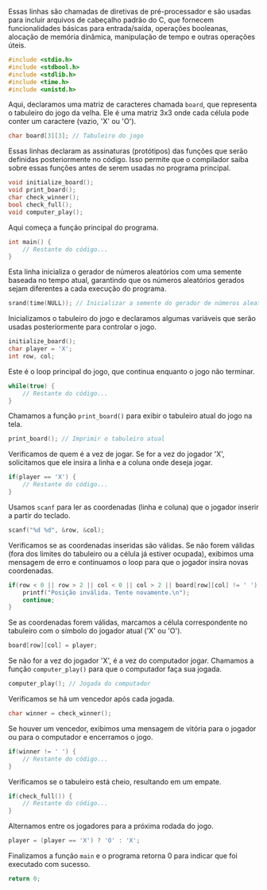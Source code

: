Essas linhas são chamadas de diretivas de pré-processador e são usadas para incluir arquivos de cabeçalho padrão do C, que fornecem funcionalidades básicas para entrada/saída, operações booleanas, alocação de memória dinâmica, manipulação de tempo e outras operações úteis.
```c
#include <stdio.h>
#include <stdbool.h>
#include <stdlib.h>
#include <time.h>
#include <unistd.h>
```

Aqui, declaramos uma matriz de caracteres chamada `board`, que representa o tabuleiro do jogo da velha. Ele é uma matriz 3x3 onde cada célula pode conter um caractere (vazio, 'X' ou 'O').

```c
char board[3][3]; // Tabuleiro do jogo
```

Essas linhas declaram as assinaturas (protótipos) das funções que serão definidas posteriormente no código. Isso permite que o compilador saiba sobre essas funções antes de serem usadas no programa principal.

```c
void initialize_board();
void print_board();
char check_winner();
bool check_full();
void computer_play();
```
Aqui começa a função principal do programa.

```c
int main() {
    // Restante do código...
}
```
Esta linha inicializa o gerador de números aleatórios com uma semente baseada no tempo atual, garantindo que os números aleatórios gerados sejam diferentes a cada execução do programa.


```c
srand(time(NULL)); // Inicializar a semente do gerador de números aleatórios
```
Inicializamos o tabuleiro do jogo e declaramos algumas variáveis que serão usadas posteriormente para controlar o jogo.

```c
initialize_board();
char player = 'X';
int row, col;
```
Este é o loop principal do jogo, que continua enquanto o jogo não terminar.

```c
while(true) {
    // Restante do código...
}
```
Chamamos a função `print_board()` para exibir o tabuleiro atual do jogo na tela.

```c
print_board(); // Imprimir o tabuleiro atual
```
Verificamos de quem é a vez de jogar. Se for a vez do jogador 'X', solicitamos que ele insira a linha e a coluna onde deseja jogar.

```c
if(player == 'X') {
    // Restante do código...
}
```
Usamos `scanf` para ler as coordenadas (linha e coluna) que o jogador inserir a partir do teclado.


```c
scanf("%d %d", &row, &col);
```

Verificamos se as coordenadas inseridas são válidas. Se não forem válidas (fora dos limites do tabuleiro ou a célula já estiver ocupada), exibimos uma mensagem de erro e continuamos o loop para que o jogador insira novas coordenadas.

```c
if(row < 0 || row > 2 || col < 0 || col > 2 || board[row][col] != ' ') {
    printf("Posição inválida. Tente novamente.\n");
    continue;
}
```
Se as coordenadas forem válidas, marcamos a célula correspondente no tabuleiro com o símbolo do jogador atual ('X' ou 'O').

```c
board[row][col] = player;
```
Se não for a vez do jogador 'X', é a vez do computador jogar. Chamamos a função `computer_play()` para que o computador faça sua jogada.

```c
computer_play(); // Jogada do computador
```
Verificamos se há um vencedor após cada jogada.

```c
char winner = check_winner();
```
Se houver um vencedor, exibimos uma mensagem de vitória para o jogador ou para o computador e encerramos o jogo.

```c
if(winner != ' ') {
    // Restante do código...
}
```
Verificamos se o tabuleiro está cheio, resultando em um empate.

```c
if(check_full()) {
    // Restante do código...
}
```
Alternamos entre os jogadores para a próxima rodada do jogo.

```c
player = (player == 'X') ? 'O' : 'X';
```
Finalizamos a função `main` e o programa retorna 0 para indicar que foi executado com sucesso.

```c
return 0;
```
